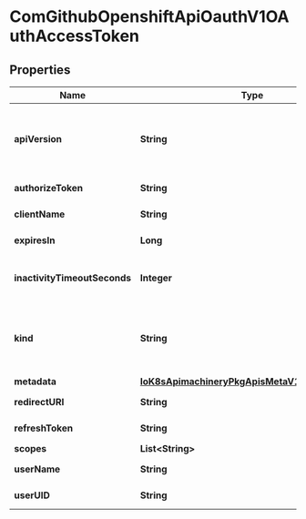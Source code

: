 
# ComGithubOpenshiftApiOauthV1OAuthAccessToken

## Properties
Name | Type | Description | Notes
------------ | ------------- | ------------- | -------------
**apiVersion** | **String** | APIVersion defines the versioned schema of this representation of an object. Servers should convert recognized schemas to the latest internal value, and may reject unrecognized values. More info: https://git.k8s.io/community/contributors/devel/sig-architecture/api-conventions.md#resources |  [optional]
**authorizeToken** | **String** | AuthorizeToken contains the token that authorized this token |  [optional]
**clientName** | **String** | ClientName references the client that created this token. |  [optional]
**expiresIn** | **Long** | ExpiresIn is the seconds from CreationTime before this token expires. |  [optional]
**inactivityTimeoutSeconds** | **Integer** | InactivityTimeoutSeconds is the value in seconds, from the CreationTimestamp, after which this token can no longer be used. The value is automatically incremented when the token is used. |  [optional]
**kind** | **String** | Kind is a string value representing the REST resource this object represents. Servers may infer this from the endpoint the client submits requests to. Cannot be updated. In CamelCase. More info: https://git.k8s.io/community/contributors/devel/sig-architecture/api-conventions.md#types-kinds |  [optional]
**metadata** | [**IoK8sApimachineryPkgApisMetaV1ObjectMetaV2**](IoK8sApimachineryPkgApisMetaV1ObjectMetaV2.md) |  |  [optional]
**redirectURI** | **String** | RedirectURI is the redirection associated with the token. |  [optional]
**refreshToken** | **String** | RefreshToken is the value by which this token can be renewed. Can be blank. |  [optional]
**scopes** | **List&lt;String&gt;** | Scopes is an array of the requested scopes. |  [optional]
**userName** | **String** | UserName is the user name associated with this token |  [optional]
**userUID** | **String** | UserUID is the unique UID associated with this token |  [optional]



